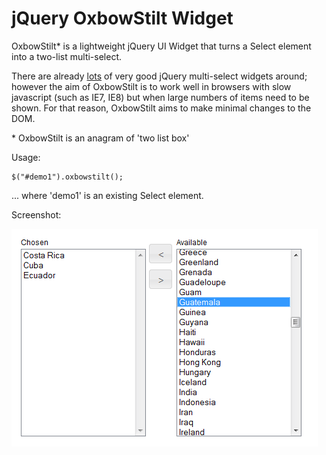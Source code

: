# jQuery OxbowStilt Widget

OxbowStilt* is a lightweight jQuery UI Widget that turns a Select element into a two-list multi-select.

There are already [lots][1] of very good jQuery multi-select widgets around; however the aim of OxbowStilt 
is to work well in browsers with slow javascript (such as IE7, IE8) but when large numbers of items need to be shown.
For that reason, OxbowStilt aims to make minimal changes to the DOM.

\* OxbowStilt is an anagram of 'two list box'

Usage:

    $("#demo1").oxbowstilt();
	
... where 'demo1' is an existing Select element. 

Screenshot:

![Example](https://github.com/codeulike/jquery-oxbowstilt/raw/master/demos/screenshot.gif)

[1]: http://www.codeulike.com/2012/04/jquery-multiselect-widgets.html